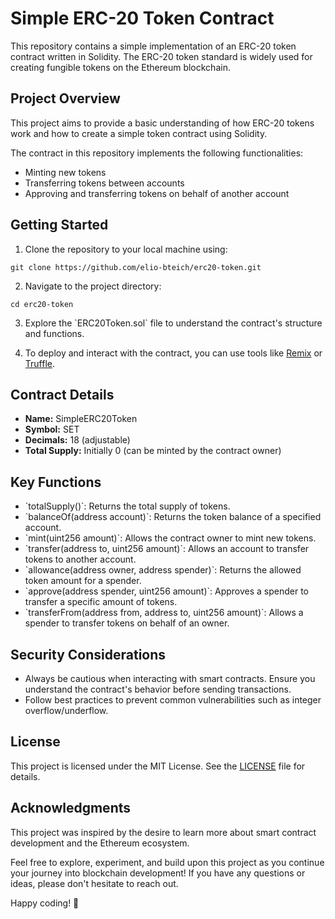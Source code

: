 # Simple ERC-20 Token Contract

This repository contains a simple implementation of an ERC-20 token contract written in Solidity. The ERC-20 token standard is widely used for creating fungible tokens on the Ethereum blockchain.

## Project Overview

This project aims to provide a basic understanding of how ERC-20 tokens work and how to create a simple token contract using Solidity.

The contract in this repository implements the following functionalities:

- Minting new tokens
- Transferring tokens between accounts
- Approving and transferring tokens on behalf of another account

## Getting Started

1. Clone the repository to your local machine using:
```
git clone https://github.com/elio-bteich/erc20-token.git
```

2. Navigate to the project directory:
```
cd erc20-token
```


3. Explore the \`ERC20Token.sol\` file to understand the contract's structure and functions.

4. To deploy and interact with the contract, you can use tools like [Remix](https://remix.ethereum.org/) or [Truffle](https://www.trufflesuite.com/truffle).

## Contract Details

- **Name:** SimpleERC20Token
- **Symbol:** SET
- **Decimals:** 18 (adjustable)
- **Total Supply:** Initially 0 (can be minted by the contract owner)

## Key Functions

- \`totalSupply()\`: Returns the total supply of tokens.
- \`balanceOf(address account)\`: Returns the token balance of a specified account.
- \`mint(uint256 amount)\`: Allows the contract owner to mint new tokens.
- \`transfer(address to, uint256 amount)\`: Allows an account to transfer tokens to another account.
- \`allowance(address owner, address spender)\`: Returns the allowed token amount for a spender.
- \`approve(address spender, uint256 amount)\`: Approves a spender to transfer a specific amount of tokens.
- \`transferFrom(address from, address to, uint256 amount)\`: Allows a spender to transfer tokens on behalf of an owner.

## Security Considerations

- Always be cautious when interacting with smart contracts. Ensure you understand the contract's behavior before sending transactions.
- Follow best practices to prevent common vulnerabilities such as integer overflow/underflow.

## License

This project is licensed under the MIT License. See the [LICENSE](LICENSE) file for details.

## Acknowledgments

This project was inspired by the desire to learn more about smart contract development and the Ethereum ecosystem.

Feel free to explore, experiment, and build upon this project as you continue your journey into blockchain development! If you have any questions or ideas, please don't hesitate to reach out.

Happy coding! 🚀
